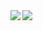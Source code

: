 <img align="left" src="https://github-readme-stats.vercel.app/api?username=wasdjey&show_icons=true&theme=light"/>
<img align="left" src="https://github-readme-stats.vercel.app/api/top-langs/?username=wasdjey"/>
